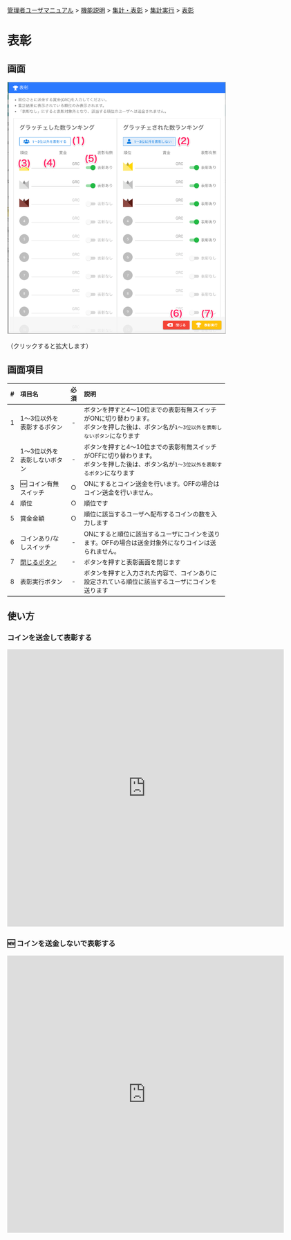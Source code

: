 [管理者ユーザマニュアル](../../../管理者機能/) > [機能説明](../../../管理者機能/#_16) > [集計・表彰](../../../管理者機能/#_22) > [集計実行](./total01.md) > [表彰](#)
# 表彰

## 画面
<a href="../../../images/total/3-1.png" data-lightbox="スクリーンショット" data-title="スクリーンショット">
    <img src="../../../images/total/3-1.png" style="border: solid 1px #ccc; width: 600px;" />
</a>

（クリックすると拡大します）


## 画面項目
|   #   | 項目名                       | 必須  | 説明                                                                                                                                        |
| :---: | :--------------------------- | :---: | :------------------------------------------------------------------------------------------------------------------------------------------ |
|   1   | 1〜3位以外を表彰するボタン   |   -   | ボタンを押すと4〜10位までの表彰有無スイッチがONに切り替わります。<br>ボタンを押した後は、ボタン名が`1〜3位以外を表彰しないボタン`になります |
|   2   | 1〜3位以外を表彰しないボタン |   -   | ボタンを押すと4〜10位までの表彰有無スイッチがOFFに切り替わります。<br>ボタンを押した後は、ボタン名が`1〜3位以外を表彰するボタン`になります  |
|   3   | :new: コイン有無スイッチ                         |   ○   | ONにするとコイン送金を行います。OFFの場合はコイン送金を行いません。                                                                                                                                    |
|   4   | 順位                         |   ○   | 順位です                                                                                                                                    |
|   5   | 賞金金額                     |   ○   | 順位に該当するユーザへ配布するコインの数を入力します                                                                                        |
|   6   | コインあり/なしスイッチ             |   -   | ONにすると順位に該当するユーザにコインを送ります。OFFの場合は送金対象外になりコインは送られません。                                         |
|   7   | [閉じるボタン](total01.md)                 |   -   | ボタンを押すと表彰画面を閉じます                                                                                                            |
|   8   | 表彰実行ボタン               |   -   | ボタンを押すと入力された内容で、コインありに設定されている順位に該当するユーザにコインを送ります                                                            |


## 使い方

### コインを送金して表彰する
<iframe src="https://scribehow.com/embed/__pwUHrjKoQgWpIx4ElASClg" width="640" height="640" allowfullscreen frameborder="0"></iframe>

### :new: コインを送金しないで表彰する

<iframe src="https://scribehow.com/embed/__SRk8pn79RNOJV2r_nUvydw" width="640" height="640" allowfullscreen frameborder="0"></iframe>